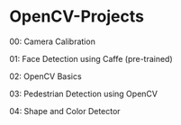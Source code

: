# OpenCV-Projects

00: Camera Calibration

01: Face Detection using Caffe (pre-trained)

02: OpenCV Basics

03: Pedestrian Detection using OpenCV

04: Shape and Color Detector
